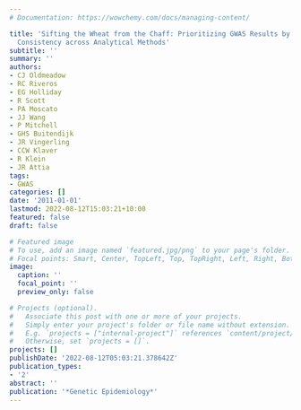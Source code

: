 ```yaml
---
# Documentation: https://wowchemy.com/docs/managing-content/

title: 'Sifting the Wheat from the Chaff: Prioritizing GWAS Results by Identifying
  Consistency across Analytical Methods'
subtitle: ''
summary: ''
authors:
- CJ Oldmeadow
- RC Riveros
- EG Holliday
- R Scott
- PA Moscato
- JJ Wang
- P Mitchell
- GHS Buitendijk
- JR Vingerling
- CCW Klaver
- R Klein
- JR Attia
tags:
- GWAS
categories: []
date: '2011-01-01'
lastmod: 2022-08-12T15:03:21+10:00
featured: false
draft: false

# Featured image
# To use, add an image named `featured.jpg/png` to your page's folder.
# Focal points: Smart, Center, TopLeft, Top, TopRight, Left, Right, BottomLeft, Bottom, BottomRight.
image:
  caption: ''
  focal_point: ''
  preview_only: false

# Projects (optional).
#   Associate this post with one or more of your projects.
#   Simply enter your project's folder or file name without extension.
#   E.g. `projects = ["internal-project"]` references `content/project/deep-learning/index.md`.
#   Otherwise, set `projects = []`.
projects: []
publishDate: '2022-08-12T05:03:21.378642Z'
publication_types:
- '2'
abstract: ''
publication: '*Genetic Epidemiology*'
---
```

